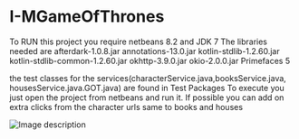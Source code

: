 # I-MGameOfThrones
To RUN this project you require netbeans 8.2 and JDK 7 
The libraries needed are afterdark-1.0.8.jar
annotations-13.0.jar
kotlin-stdlib-1.2.60.jar
kotlin-stdlib-common-1.2.60.jar
okhttp-3.9.0.jar
okio-2.0.0.jar
Primefaces 5

the test classes for the services(characterService.java,booksService.java, housesService.java.GOT.java) are found in Test Packages
To execute you just open the project from netbeans and run it.
If possible you can add on extra clicks from the character urls same to books and houses

![Image description](link-to-image)
